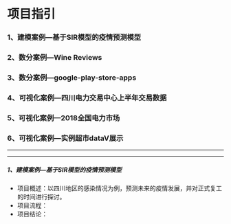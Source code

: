 # 项目指引

### 1、建模案例—基于SIR模型的疫情预测模型
### 2、数分案例—Wine Reviews
### 3、数分案例—google-play-store-apps
### 4、可视化案例—四川电力交易中心上半年交易数据
### 5、可视化案例—2018全国电力市场
### 6、可视化案例—实例超市dataV展示
****
****
##### 1、建模案例—基于SIR模型的疫情预测模型
- 项目概述：以四川地区的感染情况为例，预测未来的疫情发展，并对正式复工的时间进行探讨。
- 项目流程：
- 项目结论：
